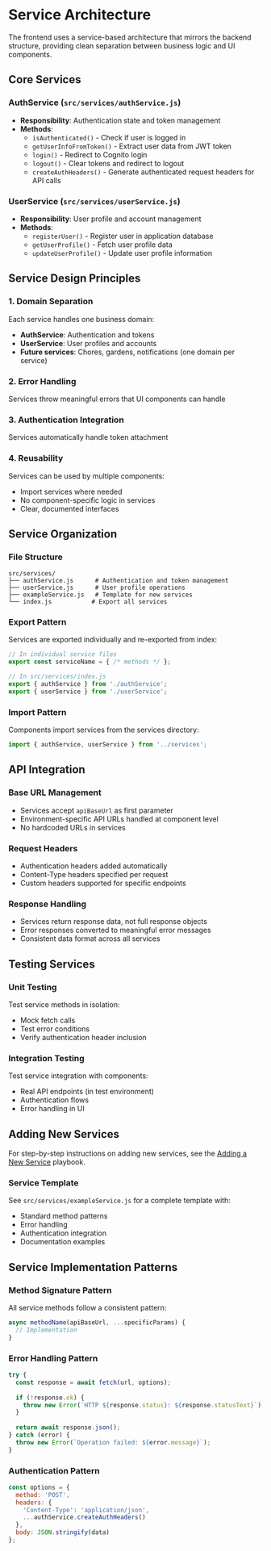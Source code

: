 # Service Architecture

The frontend uses a service-based architecture that mirrors the backend structure, providing clean separation between business logic and UI components.

## Core Services

### **AuthService (`src/services/authService.js`)**
- **Responsibility**: Authentication state and token management
- **Methods**: 
  - `isAuthenticated()` - Check if user is logged in
  - `getUserInfoFromToken()` - Extract user data from JWT token
  - `login()` - Redirect to Cognito login
  - `logout()` - Clear tokens and redirect to logout
  - `createAuthHeaders()` - Generate authenticated request headers for API calls

### **UserService (`src/services/userService.js`)**
- **Responsibility**: User profile and account management
- **Methods**:
  - `registerUser()` - Register user in application database
  - `getUserProfile()` - Fetch user profile data
  - `updateUserProfile()` - Update user profile information

## Service Design Principles

### 1. Domain Separation
Each service handles one business domain:
- **AuthService**: Authentication and tokens
- **UserService**: User profiles and accounts
- **Future services**: Chores, gardens, notifications (one domain per service)

### 2. Error Handling
Services throw meaningful errors that UI components can handle

### 3. Authentication Integration
Services automatically handle token attachment

### 4. Reusability
Services can be used by multiple components:
- Import services where needed
- No component-specific logic in services
- Clear, documented interfaces

## Service Organization

### File Structure
```
src/services/
├── authService.js      # Authentication and token management
├── userService.js      # User profile operations
├── exampleService.js   # Template for new services
└── index.js           # Export all services
```

### Export Pattern
Services are exported individually and re-exported from index:
```javascript
// In individual service files
export const serviceName = { /* methods */ };

// In src/services/index.js
export { authService } from './authService';
export { userService } from './userService';
```

### Import Pattern
Components import services from the services directory:
```javascript
import { authService, userService } from '../services';
```

## API Integration

### Base URL Management
- Services accept `apiBaseUrl` as first parameter
- Environment-specific API URLs handled at component level
- No hardcoded URLs in services

### Request Headers
- Authentication headers added automatically
- Content-Type headers specified per request
- Custom headers supported for specific endpoints

### Response Handling
- Services return response data, not full response objects
- Error responses converted to meaningful error messages
- Consistent data format across all services

## Testing Services

### Unit Testing
Test service methods in isolation:
- Mock fetch calls
- Test error conditions
- Verify authentication header inclusion

### Integration Testing
Test service integration with components:
- Real API endpoints (in test environment)
- Authentication flows
- Error handling in UI

## Adding New Services

For step-by-step instructions on adding new services, see the [Adding a New Service](development_playbooks/adding_new_service.md) playbook.

### Service Template
See `src/services/exampleService.js` for a complete template with:
- Standard method patterns
- Error handling
- Authentication integration
- Documentation examples

## Service Implementation Patterns

### Method Signature Pattern
All service methods follow a consistent pattern:
```javascript
async methodName(apiBaseUrl, ...specificParams) {
  // Implementation
}
```

### Error Handling Pattern
```javascript
try {
  const response = await fetch(url, options);
  
  if (!response.ok) {
    throw new Error(`HTTP ${response.status}: ${response.statusText}`);
  }
  
  return await response.json();
} catch (error) {
  throw new Error(`Operation failed: ${error.message}`);
}
```

### Authentication Pattern
```javascript
const options = {
  method: 'POST',
  headers: {
    'Content-Type': 'application/json',
    ...authService.createAuthHeaders()
  },
  body: JSON.stringify(data)
};
```


